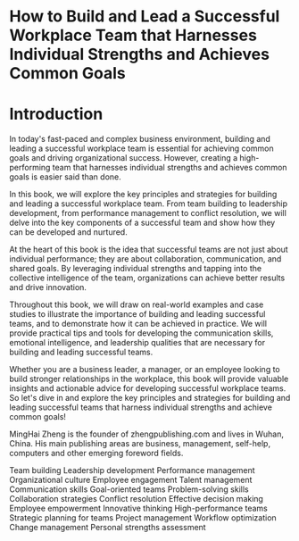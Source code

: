 # How to Build and Lead a Successful Workplace Team that Harnesses Individual Strengths and Achieves Common Goals

# Introduction

In today's fast-paced and complex business environment, building and leading a successful workplace team is essential for achieving common goals and driving organizational success. However, creating a high-performing team that harnesses individual strengths and achieves common goals is easier said than done.

In this book, we will explore the key principles and strategies for building and leading a successful workplace team. From team building to leadership development, from performance management to conflict resolution, we will delve into the key components of a successful team and show how they can be developed and nurtured.

At the heart of this book is the idea that successful teams are not just about individual performance; they are about collaboration, communication, and shared goals. By leveraging individual strengths and tapping into the collective intelligence of the team, organizations can achieve better results and drive innovation.

Throughout this book, we will draw on real-world examples and case studies to illustrate the importance of building and leading successful teams, and to demonstrate how it can be achieved in practice. We will provide practical tips and tools for developing the communication skills, emotional intelligence, and leadership qualities that are necessary for building and leading successful teams.

Whether you are a business leader, a manager, or an employee looking to build stronger relationships in the workplace, this book will provide valuable insights and actionable advice for developing successful workplace teams. So let's dive in and explore the key principles and strategies for building and leading successful teams that harness individual strengths and achieve common goals!

MingHai Zheng is the founder of zhengpublishing.com and lives in Wuhan, China. His main publishing areas are business, management, self-help, computers and other emerging foreword fields.


Team building
Leadership development
Performance management
Organizational culture
Employee engagement
Talent management
Communication skills
Goal-oriented teams
Problem-solving skills
Collaboration strategies
Conflict resolution
Effective decision making
Employee empowerment
Innovative thinking
High-performance teams
Strategic planning for teams
Project management
Workflow optimization
Change management
Personal strengths assessment
